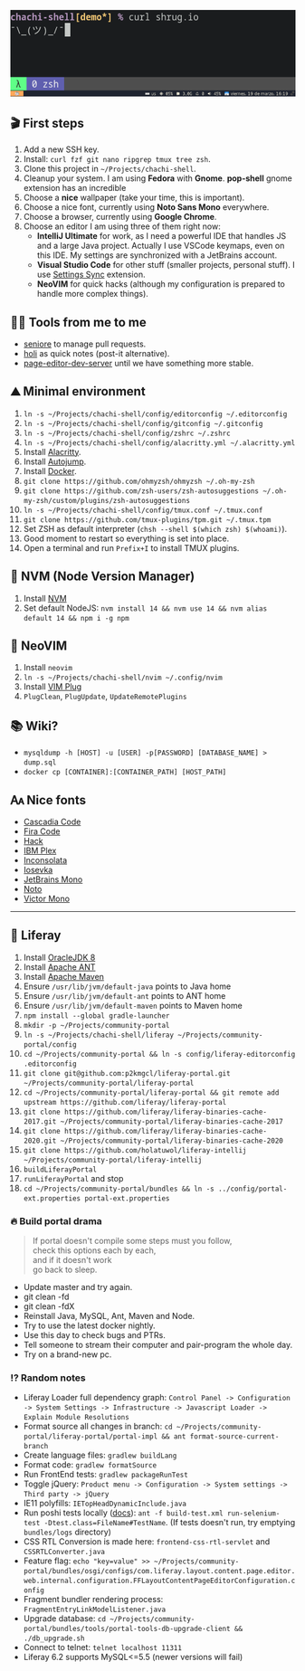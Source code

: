 ![Terminal screenshot](https://raw.githubusercontent.com/p2kmgcl/chachi-shell/master/preview.png)

## 🎬 First steps

1. Add a new SSH key.
1. Install: `curl fzf git nano ripgrep tmux tree zsh`.
1. Clone this project in `~/Projects/chachi-shell`.
1. Cleanup your system. I am using __Fedora__ with __Gnome__. __pop-shell__ gnome extension has an incredible
1. Choose a __nice__ wallpaper (take your time, this is important).
1. Choose a nice font, currently using __Noto Sans Mono__ everywhere.
1. Choose a browser, currently using __Google Chrome__.
1. Choose an editor I am using three of them right now:
   - __IntelliJ Ultimate__ for work, as I need a powerful IDE that handles JS and a large Java project.
     Actually I use VSCode keymaps, even on this IDE. My settings are synchronized with a JetBrains account.
   - __Visual Studio Code__ for other stuff (smaller projects, personal stuff).
     I use [Settings Sync](https://marketplace.visualstudio.com/items?itemName=Shan.code-settings-sync) extension.
   - __NeoVIM__ for quick hacks (although my configuration is prepared to handle more complex things).

## 🧑‍💻 Tools from me to me

- [seniore](https://github.com/p2kmgcl/seniore) to manage pull requests.
- [holi](https://github.com/p2kmgcl/holi) as quick notes (post-it alternative).
- [page-editor-dev-server](https://github.com/p2kmgcl/page-editor-dev-server) until we have something more stable.

## ⛰️ Minimal environment

1. `ln -s ~/Projects/chachi-shell/config/editorconfig ~/.editorconfig`
1. `ln -s ~/Projects/chachi-shell/config/gitconfig ~/.gitconfig`
1. `ln -s ~/Projects/chachi-shell/config/zshrc ~/.zshrc`
1. `ln -s ~/Projects/chachi-shell/config/alacritty.yml ~/.alacritty.yml`
1. Install [Alacritty](https://github.com/alacritty/alacritty#alacritty).
1. Install [Autojump](https://github.com/wting/autojump#name).
1. Install [Docker](https://docs.docker.com/engine/install/).
1. `git clone https://github.com/ohmyzsh/ohmyzsh ~/.oh-my-zsh`
1. `git clone https://github.com/zsh-users/zsh-autosuggestions ~/.oh-my-zsh/custom/plugins/zsh-autosuggestions`
1. `ln -s ~/Projects/chachi-shell/config/tmux.conf ~/.tmux.conf`
1. `git clone https://github.com/tmux-plugins/tpm.git ~/.tmux.tpm`
1. Set ZSH as default interpreter (`chsh --shell $(which zsh) $(whoami)`).
1. Good moment to restart so everything is set into place.
1. Open a terminal and run `Prefix+I` to install TMUX plugins.

## 🧻 NVM (Node Version Manager)

1. Install [NVM](https://github.com/nvm-sh/nvm#installing-and-updating)
1. Set default NodeJS: `nvm install 14 && nvm use 14 && nvm alias default 14 && npm i -g npm`

## 🥸 NeoVIM

1. Install `neovim`
1. `ln -s ~/Projects/chachi-shell/nvim ~/.config/nvim`
1. Install [VIM Plug](https://github.com/junegunn/vim-plug)
1. `PlugClean`, `PlugUpdate`, `UpdateRemotePlugins`

## 📚 Wiki?

- `mysqldump -h [HOST] -u [USER] -p[PASSWORD] [DATABASE_NAME] > dump.sql`
- `docker cp [CONTAINER]:[CONTAINER_PATH] [HOST_PATH]`

## 🗛 Nice fonts

- [Cascadia Code](https://github.com/microsoft/cascadia-code)
- [Fira Code](https://github.com/tonsky/FiraCode)
- [Hack](https://sourcefoundry.org/hack/)
- [IBM Plex](https://www.ibm.com/plex/)
- [Inconsolata](https://github.com/googlefonts/Inconsolata)
- [Iosevka](https://typeof.net/Iosevka/)
- [JetBrains Mono](https://www.jetbrains.com/lp/mono/)
- [Noto](https://www.google.com/get/noto/)
- [Victor Mono](https://rubjo.github.io/victor-mono/)

---

## 💙 Liferay

1. Install [OracleJDK 8](https://www.oracle.com/java/technologies/javase/javase-jdk8-downloads.html)
1. Install [Apache ANT](https://downloads.apache.org/ant/binaries/)
1. Install [Apache Maven](https://downloads.apache.org/maven/binaries/)
1. Ensure `/usr/lib/jvm/default-java` points to Java home
1. Ensure `/usr/lib/jvm/default-ant` points to ANT home
1. Ensure `/usr/lib/jvm/default-maven` points to Maven home
1. `npm install --global gradle-launcher`
1. `mkdir -p ~/Projects/community-portal`
1. `ln -s ~/Projects/chachi-shell/liferay ~/Projects/community-portal/config`
1. `cd ~/Projects/community-portal && ln -s config/liferay-editorconfig .editorconfig`
1. `git clone git@github.com:p2kmgcl/liferay-portal.git ~/Projects/community-portal/liferay-portal`
1. `cd ~/Projects/community-portal/liferay-portal && git remote add upstream https://github.com/liferay/liferay-portal`
1. `git clone https://github.com/liferay/liferay-binaries-cache-2017.git ~/Projects/community-portal/liferay-binaries-cache-2017`
1. `git clone https://github.com/liferay/liferay-binaries-cache-2020.git ~/Projects/community-portal/liferay-binaries-cache-2020`
1. `git clone https://github.com/holatuwol/liferay-intellij ~/Projects/community-portal/liferay-intellij`
1. `buildLiferayPortal`
1. `runLiferayPortal` and stop
1. `cd ~/Projects/community-portal/bundles && ln -s ../config/portal-ext.properties portal-ext.properties`


### 🔥 __Build portal drama__

> If portal doesn't compile some steps must you follow,<br />
> check this options each by each,<br />
> and if it doesn't work<br />
> go back to sleep.

- Update master and try again.
- git clean -fd
- git clean -fdX
- Reinstall Java, MySQL, Ant, Maven and Node.
- Try to use the latest docker nightly.
- Use this day to check bugs and PTRs.
- Tell someone to stream their computer and pair-program the whole day.
- Try on a brand-new pc.

### ⁉️ Random notes

- Liferay Loader full dependency graph: `Control Panel -> Configuration -> System Settings -> Infrastructure -> Javascript Loader -> Explain Module Resolutions`
- Format source all changes in branch: `cd ~/Projects/community-portal/liferay-portal/portal-impl && ant format-source-current-branch`
- Create language files: `gradlew buildLang`
- Format code: `gradlew formatSource`
- Run FrontEnd tests: `gradlew packageRunTest`
- Toggle jQuery: `Product menu -> Configuration -> System settings -> Third party -> jQuery`
- IE11 polyfills: `IETopHeadDynamicInclude.java`
- Run poshi tests locally ([docs](https://liferay-learn-poshi.readthedocs.io/en/latest/intro/liferay-functional-testing.html)):
  `ant -f build-test.xml run-selenium-test -Dtest.class=FileName#TestName`.
  (If tests doesn't run, try emptying `bundles/logs` directory)
- CSS RTL Conversion is made here: `frontend-css-rtl-servlet` and `CSSRTLConverter.java`
- Feature flag: `echo "key=value" >> ~/Projects/community-portal/bundles/osgi/configs/com.liferay.layout.content.page.editor.web.internal.configuration.FFLayoutContentPageEditorConfiguration.config`
- Fragment bundler rendering process: `FragmentEntryLinkModelListener.java`
- Upgrade database: `cd ~/Projects/community-portal/bundles/tools/portal-tools-db-upgrade-client && ./db_upgrade.sh`
- Connect to telnet: `telnet localhost 11311`
- Liferay 6.2 supports MySQL<=5.5 (newer versions will fail)
